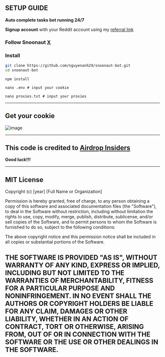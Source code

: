 ## SETUP GUIDE
**Auto complete tasks bot running 24/7**

**Signup account** with your Reddit account using my [referral link](https://earn.snoonaut.xyz?ref=SNOOTMDMFDV)

### Follow Snoonaut [X](https://x.com/snoonaut)

### Install

```bash
git clone https://github.com/nguyenanh29/snoonaut-bot.git
cd snoonaut-bot
```
```
npm install
```
```
nano .env # input your cookie
```
```
nano proxies.txt # input your proxies
```
---
**Get your cookie**
---

![image](https://github.com/user-attachments/assets/33fcf39d-ac17-4491-8467-a44454fb75cc)

---

## This code is credited to [Airdrop Insiders](https://github.com/vikitoshi)

**Good luck!!!**

---
## MIT License

Copyright (c) [year] [Full Name or Organization]

Permission is hereby granted, free of charge, to any person obtaining a copy
of this software and associated documentation files (the "Software"), to deal
in the Software without restriction, including without limitation the rights
to use, copy, modify, merge, publish, distribute, sublicense, and/or sell
copies of the Software, and to permit persons to whom the Software is
furnished to do so, subject to the following conditions:

The above copyright notice and this permission notice shall be included in all
copies or substantial portions of the Software.

THE SOFTWARE IS PROVIDED "AS IS", WITHOUT WARRANTY OF ANY KIND, EXPRESS OR
IMPLIED, INCLUDING BUT NOT LIMITED TO THE WARRANTIES OF MERCHANTABILITY,
FITNESS FOR A PARTICULAR PURPOSE AND NONINFRINGEMENT. IN NO EVENT SHALL THE
AUTHORS OR COPYRIGHT HOLDERS BE LIABLE FOR ANY CLAIM, DAMAGES OR OTHER
LIABILITY, WHETHER IN AN ACTION OF CONTRACT, TORT OR OTHERWISE, ARISING FROM,
OUT OF OR IN CONNECTION WITH THE SOFTWARE OR THE USE OR OTHER DEALINGS IN THE
SOFTWARE.
---
